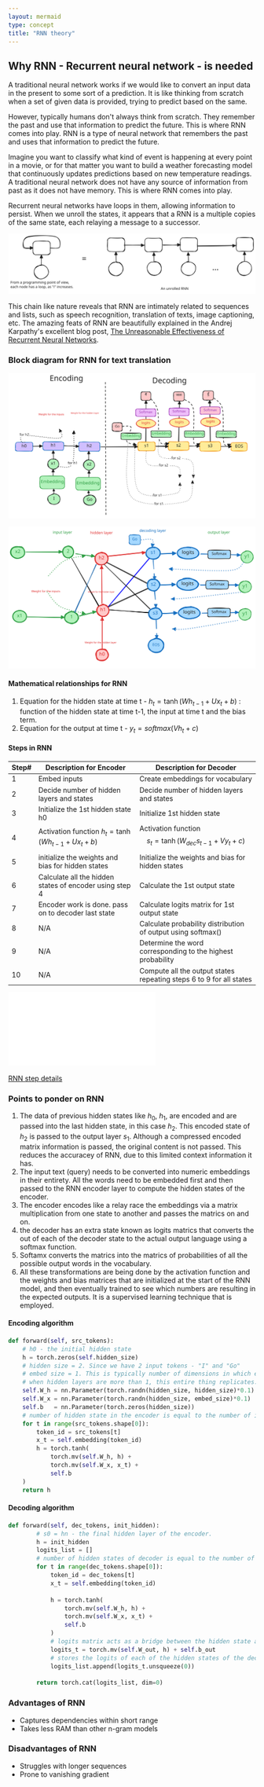 ```yaml
---
layout: mermaid
type: concept 
title: "RNN theory"
---
```


## Why RNN - Recurrent neural network - is needed

A traditional neural network works if we would like to convert an input data in the present to some sort of a prediction. It is like thinking from scratch when a set of given data is provided, trying to predict based on the same.

However, typically humans don't always think from scratch. They remember the past and use that information to predict the future. This is where RNN comes into play. RNN is a type of neural network that remembers the past and uses that information to predict the future.

Imagine you want to classify what kind of event is happening at every point in a movie, or for that matter you want to build a weather forecasting model that continuously updates predictions based on new temperature readings. A traditional neural network does not have any source of information from past as it does not have memory. This is where RNN comes into play.

Recurrent neural networks have loops in them, allowing information to persist. When we unroll the states, it appears that a RNN is a multiple copies of the same state, each relaying a message to a successor.

![ ](/images/genai/rnn-unrolled.svg)

This chain like nature reveals that RNN are intimately related to sequences and lists, such as speech recognition, translation of texts, image captioning, etc. The amazing feats of RNN are beautifully explained in the Andrej Karpathy's excellent blog post, [The Unreasonable Effectiveness of Recurrent Neural Networks](http://karpathy.github.io/2015/05/21/rnn-effectiveness/). 


### Block diagram for RNN for text translation


![ ](/images/genai/rnn-block.svg)

![ ](/images/genai/rnn-details.svg)

#### Mathematical relationships for RNN

1. Equation for the hidden state at time t -
$h_t = \tanh(Wh_{t-1} + Ux_{t} + b)$  : function of the hidden state at time t-1, the input at time t and the bias term.
2. Equation for the output at time t -
$y_t = softmax(Vh_t + c)$



#### Steps in RNN

Step#| Description for Encoder                                | Description for Decoder
-----|------------------------------------------------------  |------------------------
1    |Embed inputs                                            |Create embeddings for vocabulary
2    |Decide number of hidden layers and states               |Decide number of hidden layers and states
3    |Initialize the 1st hidden state h0                      |Initialize 1st hidden state
4    |Activation function $h_t = \tanh(Wh_{t-1} + Ux_t + b)$  |Activation function $$s_t = \tanh(W_{dec} s_{t-1} + Vy_t + c)$$
5    |initialize the weights and bias for hidden states       |Initialize the weights and bias for hidden states
6    |Calculate all the hidden states of encoder using step 4 |Calculate the 1st output state             |
7    |Encoder work is done. pass on to decoder last state     |Calculate logits matrix for 1st output state
8    |N/A                                                     |Calculate probability distribution of output using softmax()
9    |N/A                                                     |Determine the word corresponding to the highest probability
10   |N/A                                                     |Compute all the output states repeating steps 6 to 9 for all states

![RNN step details - vscode preview ](./code/RNN-imp.md)

[RNN step details](https://github.com/samratkar/samratkar.github.io/blob/main/_posts/concepts/genai/notes/code/RNN-imp.ipynb)

### Points to ponder on RNN

1. The data of previous hidden states like $h_0$, $h_1$, are encoded and are passed into the last hidden state, in this case $h_2$. This encoded state of $h_2$ is passed to the output layer $s_1$. Although a compressed encoded matrix information is passed, the original content is not passed. This reduces the accuracey of RNN, due to this limited context information it has.
2. The input text (query) needs to be converted into numeric embeddings in their entirety. All the words need to be embedded first and then passed to the RNN encoder layer to compute the hidden states of the encoder. 
3. The encoder encodes like a relay race the embeddings via a matrix multiplication from one state to another and passes the matrics on and on. 
4. the decoder has an extra state known as logits matrics that converts the out of each of the decoder state to the actual output language using a softmax function. 
5. Softamx converts the matrics into the matrics of probabilities of all the possible output words in the vocabulary.
6. All these transformations are being done by the activation function and the weights and bias matrices that are initialized at the start of the RNN model, and then eventually trained to see which numbers are resulting in the expected outputs. It is a supervised learning technique that is employed.

#### Encoding algorithm

```python
def forward(self, src_tokens):
    # h0 - the initial hidden state
    h = torch.zeros(self.hidden_size)
    # hidden size = 2. Since we have 2 input tokens - "I" and "Go"
    # embed size = 1. This is typically number of dimensions in which each word is embedded. In this case we are embedding the inputs in one dimension.
    # when hidden layers are more than 1, this entire thing replicates. Like W = 2x2 matrix. it becomes 2 x 2 x 2 matrix. And so on. All the hidden states replicate as another layer, behind each other.
    self.W_h = nn.Parameter(torch.randn(hidden_size, hidden_size)*0.1)
    self.W_x = nn.Parameter(torch.randn(hidden_size, embed_size)*0.1)
    self.b   = nn.Parameter(torch.zeros(hidden_size))
    # number of hidden state in the encoder is equal to the number of input tokens.
    for t in range(src_tokens.shape[0]):
        token_id = src_tokens[t]
        x_t = self.embedding(token_id)
        h = torch.tanh(
            torch.mv(self.W_h, h) +
            torch.mv(self.W_x, x_t) +
            self.b
    )
    return h
```

#### Decoding algorithm

```python
def forward(self, dec_tokens, init_hidden):
        # s0 = hn - the final hidden layer of the encoder.
        h = init_hidden
        logits_list = []
        # number of hidden states of decoder is equal to the number of output tokens.
        for t in range(dec_tokens.shape[0]):
            token_id = dec_tokens[t]
            x_t = self.embedding(token_id)

            h = torch.tanh(
                torch.mv(self.W_h, h) +
                torch.mv(self.W_x, x_t) +
                self.b
            )
            # logits matrix acts as a bridge between the hidden state after each iteration to the output state intermediate matrix. This intermediate logits matrix is then passed to the softmax function to get the probability distribution of the output words. In this case it is 2x1 (hidden state of 2 hidden states and 1 hidden layer.) to 4x1 matrix (4 outputs) transformation.
            logits_t = torch.mv(self.W_out, h) + self.b_out
            # stores the logits of each of the hidden states of the decoder. Softmax is not implemented here, and is taken care in the training module.
            logits_list.append(logits_t.unsqueeze(0))

        return torch.cat(logits_list, dim=0)
```

### Advantages of RNN

+ Captures dependencies within short range
+ Takes less RAM than other n-gram models

### Disadvantages of RNN

- Struggles with longer sequences
- Prone to vanishing gradient